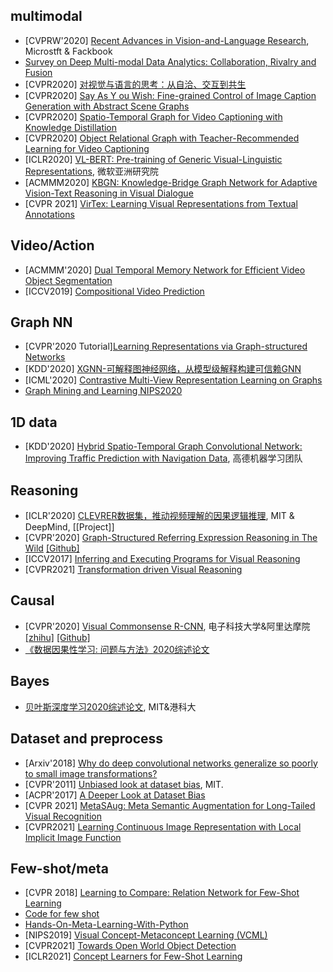 ## multimodal
- [CVPRW'2020] [Recent Advances in Vision-and-Language Research](https://rohit497.github.io/Recent-Advances-in-Vision-and-Language-Research/), Microstft & Fackbook
- [Survey on Deep Multi-modal Data Analytics: Collaboration, Rivalry and Fusion](https://arxiv.org/abs/2006.08159)
- [CVPR2020] [对视觉与语言的思考：从自洽、交互到共生](https://github.com/JDAI-CV/image-captioning)
- [CVPR2020] [Say As Y ou Wish: Fine-grained Control of Image Caption Generation with Abstract Scene Graphs](https://arxiv.org/pdf/2003.00387.pdf)
- [CVPR2020] [Spatio-Temporal Graph for Video Captioning with Knowledge Distillation](https://arxiv.org/pdf/2003.13942.pdf)
- [CVPR2020] [Object Relational Graph with Teacher-Recommended Learning for Video Captioning](https://arxiv.org/pdf/2002.11566.pdf)
- [ICLR2020] [VL-BERT: Pre-training of Generic Visual-Linguistic Representations](https://arxiv.org/abs/1908.08530), 微软亚洲研究院
- [ACMMM2020] [KBGN: Knowledge-Bridge Graph Network for Adaptive Vision-Text Reasoning in Visual Dialogue](https://www.zhuanzhi.ai/paper/6a3e359d8827752a98f2e5daa7079d2a)
- [CVPR 2021] [VirTex: Learning Visual Representations from Textual Annotations](https://github.com/kdexd/virtex)


## Video/Action
- [ACMMM'2020] [Dual Temporal Memory Network for Efficient Video Object Segmentation](https://arxiv.org/abs/2003.06125)
- [ICCV2019] [Compositional Video Prediction](https://github.com/JudyYe/CVP)


## Graph NN
- [CVPR'2020 Tutorial][Learning Representations via Graph-structured Networks](https://xiaolonw.github.io/graphnnv2/)
- [KDD'2020] [XGNN-可解释图神经网络，从模型级解释构建可信赖GNN](https://xiaolonw.github.io/graphnnv2/)
- [ICML'2020] [Contrastive Multi-View Representation Learning on Graphs](https://arxiv.org/pdf/2006.05582.pdf)
- [Graph Mining and Learning NIPS2020](https://gm-neurips-2020.github.io/)


## 1D data
- [KDD'2020] [Hybrid Spatio-Temporal Graph Convolutional Network: Improving Traffic Prediction with Navigation Data](https://arxiv.org/abs/2006.12715), 高德机器学习团队 


## Reasoning
- [ICLR'2020] [CLEVRER数据集，推动视频理解的因果逻辑推理](https://arxiv.org/abs/1910.01442), MIT & DeepMind, [[Project]]
- [CVPR'2020] [Graph-Structured Referring Expression Reasoning in The Wild](https://arxiv.org/pdf/2004.08814.pdf) [[Github]](https://github.com/sibeiyang/sgmn)
- [ICCV2017] [Inferring and Executing Programs for Visual Reasoning](https://github.com/facebookresearch/clevr-iep)
- [CVPR2021] [Transformation driven Visual Reasoning](https://github.com/hughplay/TVR)



## Causal
- [CVPR'2020] [Visual Commonsense R-CNN](https://arxiv.org/abs/2002.12204), 电子科技大学&阿里达摩院  [[zhihu]](https://zhuanlan.zhihu.com/p/111306353) [[Github]](https://github.com/Wangt-CN/VC-R-CNN)
- [《数据因果性学习: 问题与方法》2020综述论文](https://www.zhuanzhi.ai/paper/6ad7902913e98bd48540a5596b978edc)  


## Bayes
- [贝叶斯深度学习2020综述论文](https://www.zhuanzhi.ai/paper/9b781282204cb581a31aa0e8b570dd95), MIT&港科大  


## Dataset and preprocess 
- [Arxiv'2018] [Why do deep convolutional networks generalize so poorly to small image transformations?](https://www.jmlr.org/papers/volume20/19-519/19-519.pdf)
- [CVPR'2011] [Unbiased look at dataset bias](https://ieeexplore.ieee.org/abstract/document/5995347), MIT.
- [ACPR'2017] [A Deeper Look at Dataset Bias](https://link.springer.com/chapter/10.1007/978-3-319-58347-1_2)
- [CVPR 2021] [MetaSAug: Meta Semantic Augmentation for Long-Tailed Visual Recognition](https://github.com/BIT-DA/MetaSAug)
- [CVPR2021] [Learning Continuous Image Representation with Local Implicit Image Function](https://github.com/yinboc/liif)


## Few-shot/meta
-  [CVPR 2018] [Learning to Compare: Relation Network for Few-Shot Learning](https://github.com/floodsung/LearningToCompare_FSL)
-  [Code for few shot](https://github.com/oscarknagg/few-shot)
-  [Hands-On-Meta-Learning-With-Python](https://github.com/sudharsan13296/Hands-On-Meta-Learning-With-Python)
-  [NIPS2019] [Visual Concept-Metaconcept Learning (VCML)](https://github.com/Glaciohound/VCML)
-  [CVPR2021] [Towards Open World Object Detection](https://github.com/JosephKJ/OWOD)
-  [ICLR2021] [Concept Learners for Few-Shot Learning](https://github.com/snap-stanford/comet)